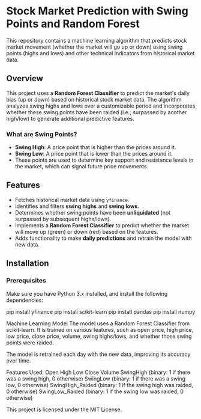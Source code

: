 # Stock Market Prediction with Swing Points and Random Forest

This repository contains a machine learning algorithm that predicts stock market movement (whether the market will go up or down) using swing points (highs and lows) and other technical indicators from historical market data.

## Overview

This project uses a **Random Forest Classifier** to predict the market's daily bias (up or down) based on historical stock market data. The algorithm analyzes swing highs and lows over a customizable period and incorporates whether these swing points have been raided (i.e., surpassed by another high/low) to generate additional predictive features.

### What are Swing Points?

- **Swing High**: A price point that is higher than the prices around it.
- **Swing Low**: A price point that is lower than the prices around it.
- These points are used to determine key support and resistance levels in the market, which can signal future price movements.

## Features

- Fetches historical market data using `yfinance`.
- Identifies and filters **swing highs** and **swing lows**.
- Determines whether swing points have been **unliquidated** (not surpassed by subsequent highs/lows).
- Implements a **Random Forest Classifier** to predict whether the market will move up (green) or down (red) based on the features.
- Adds functionality to make **daily predictions** and retrain the model with new data.

## Installation

### Prerequisites

Make sure you have Python 3.x installed, and install the following dependencies:


pip install yfinance
pip install scikit-learn
pip install pandas
pip install numpy

Machine Learning Model
The model uses a Random Forest Classifier from scikit-learn. It is trained on various features, such as open price, high price, low price, close price, volume, swing highs/lows, and whether those swing points were raided.

The model is retrained each day with the new data, improving its accuracy over time.

Features Used:
Open
High
Low
Close
Volume
SwingHigh (binary: 1 if there was a swing high, 0 otherwise)
SwingLow (binary: 1 if there was a swing low, 0 otherwise)
SwingHigh_Raided (binary: 1 if the swing high was raided, 0 otherwise)
SwingLow_Raided (binary: 1 if the swing low was raided, 0 otherwise)


This project is licensed under the MIT License.
